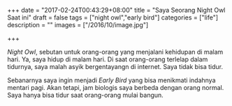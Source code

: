 +++
date = "2017-02-24T00:43:29+08:00"
title = "Saya Seorang Night Owl Saat ini"
draft = false
tags = ["night owl","early bird"]
categories = ["life"]
description = ""
images = ["/2016/10/image.jpg"]

+++

_Night Owl_, sebutan untuk orang-orang yang menjalani kehidupan di malam hari.
Ya, saya hidup di malam hari. Di saat orang-orang terlelap dalam tidurnya,
saya malah asyik bergentayangn di internet. Saya tidak bisa tidur.

Sebanarnya saya ingin menjadi _Early Bird_ yang bisa menikmati indahnya
mentari pagi. Akan tetapi, jam biologis saya berbeda dengan orang normal.
Saya hanya bisa tidur saat orang-orang mulai bangun.
